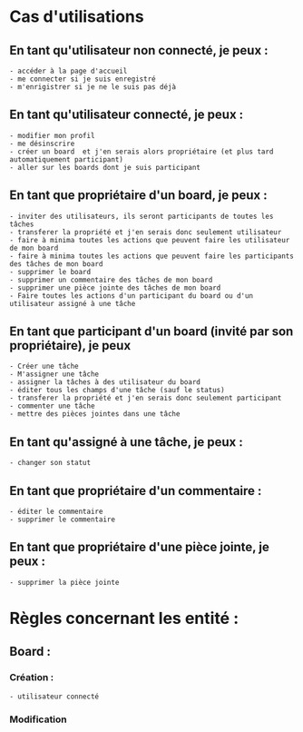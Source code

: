 # Cas d'utilisations

## En tant qu'utilisateur non connecté, je peux : 
    - accéder à la page d'accueil
    - me connecter si je suis enregistré
    - m'enrigistrer si je ne le suis pas déjà

## En tant qu'utilisateur connecté, je peux : 
    - modifier mon profil
    - me désinscrire
    - créer un board  et j'en serais alors propriétaire (et plus tard automatiquement participant)
    - aller sur les boards dont je suis participant
  
## En tant que propriétaire d'un board, je peux : 
    - inviter des utilisateurs, ils seront participants de toutes les tâches
    - transferer la propriété et j'en serais donc seulement utilisateur
    - faire à minima toutes les actions que peuvent faire les utilisateur de mon board
    - faire à minima toutes les actions que peuvent faire les participants des tâches de mon board
    - supprimer le board
    - supprimer un commentaire des tâches de mon board
    - supprimer une pièce jointe des tâches de mon board
    - Faire toutes les actions d'un participant du board ou d'un utilisateur assigné à une tâche
  
## En tant que participant d'un board (invité par son propriétaire), je peux
    - Créer une tâche 
    - M'assigner une tâche
    - assigner la tâches à des utilisateur du board
    - éditer tous les champs d'une tâche (sauf le status)
    - transferer la propriété et j'en serais donc seulement participant
    - commenter une tâche
    - mettre des pièces jointes dans une tâche
  
## En tant qu'assigné à une tâche, je peux : 
    - changer son statut
    
## En tant que propriétaire d'un commentaire : 
    - éditer le commentaire
    - supprimer le commentaire

## En tant que propriétaire d'une pièce jointe, je peux :
    - supprimer la pièce jointe


# Règles concernant les entité : 

## Board : 
### Création : 
    - utilisateur connecté
### Modification 